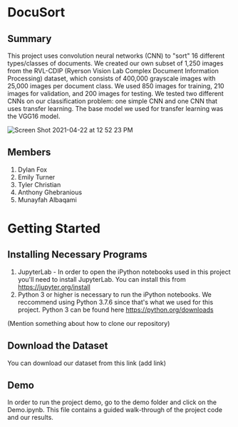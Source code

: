 # DocuSort
## Summary
This project uses convolution neural networks (CNN) to "sort" 16 different types/classes of documents. We created our own subset of 1,250 images from the RVL-CDIP (Ryerson Vision Lab Complex Document Information Processing) dataset, which consists of 400,000 grayscale images with 25,000 images per document class. We used 850 images for training, 210 images for validation, and 200 images for testing. We tested two different CNNs on our classification problem: one simple CNN and one CNN that uses transfer learning. The base model we used for transfer learning was the VGG16 model.

![Screen Shot 2021-04-22 at 12 52 23 PM](https://user-images.githubusercontent.com/47064751/115762936-97497780-a369-11eb-9071-d2007a2a0f05.png)


## Members
1. Dylan Fox
2. Emily Turner
3. Tyler Christian
4. Anthony Ghebranious
5. Munayfah Albaqami


# Getting Started
## Installing Necessary Programs
1. JupyterLab - In order to open the iPython notebooks used in this project you'll need to install JupyterLab. You can install this from https://jupyter.org/install  
2. Python 3 or higher is necessary to run the iPython notebooks. We reccommend using Python 3.7.6 since that's what we used for this project. Python 3 can be found here https://python.org/downloads

(Mention something about how to clone our repository)

## Download the Dataset
You can download our dataset from this link (add link)

## Demo
In order to run the project demo, go to the demo folder and click on the Demo.ipynb. This file contains a guided walk-through of the project code and our results.
